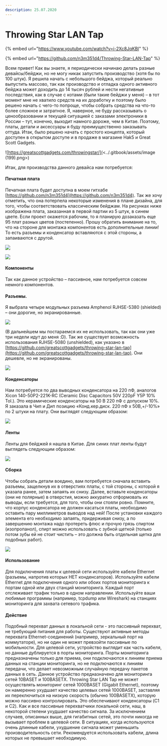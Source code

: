 ```yaml
---
description: 25.07.2020
---
```


# Throwing Star LAN Tap

{% embed url="https://www.youtube.com/watch?v=i-2Xc8JqKBI" %}

{% embed url="https://github.com/n3m351d4/Throwing-Star-LAN-Tap" %}

Всем привет! Как вы знаете, я периодически начинаю делать разные девайсы/бейджи, но не могу никак запустить производство (хотя бы по 100 штук). Я решила начать с небольшого бейджа, который реально выпустить массово, так как производство и отладка одного активного бейджа может доходить до 14 тысяч рублей и нести негативные последствия, как в случае с котами (были такие бейджи у меня) – в тот момент мне не хватило средств на их доработку и поэтому было решено начать с чего-то попроще, чтобы собрать средства на что-то более сложное и затратное. Я, наверное, не буду рассказывать о ценообразовании и текущей ситуацией с заказами электроники в России – тут, конечно, выходит намного дороже, чем в Китае. Поэтому, платы, детали и аксессуары я буду преимущественно заказывать оттуда. Итак, было решено начать с простого концепта, который доступен в открытом доступе и в продаже в магазине Hak5 и Great Scott Gadgets.

![https://greatscottgadgets.com/throwingstar/](<../.gitbook/assets/image (199).png>)

Итак, для производства данного девайса нам потребуется:&#x20;

#### Печатная плата&#x20;

Печатная плата будет доступна в моем гитхабе [https://github.com/n3m351d4](https://github.com/n3m351d4). Так же хочу отметить, что она потерпела некоторые изменения в плане дизайна, для того, чтобы соответствовать классическим бейджам. На рисунках ниже изображена плата, заказанная в первой партии из 5 штук, в синем цвете. Если проект окажется рабочим, то я планирую дозаказать еще 95 плат разных цветов (постепенно). Прошу обратить внимание на то, что на стороне для монтажа компонентов есть дополнительные линии! То есть разъемы и конденсатор вставляются с этой стороны, а запаиваются с другой.

![](<../.gitbook/assets/image (204).png>)

![](<../.gitbook/assets/image (201).png>)

#### Компоненты

Так как данное устройство – пассивное, нам потребуется совсем немного компонентов.&#x20;

#### **Разъемы.**

Я выбрала четыре модульных разъема Amphenol RJHSE-5380 (shielded) – они дорогие, но экранированные.

![](<../.gitbook/assets/image (206).png>)

&#x20;(В дальнейшем мы постараемся их не использовать, так как они уже три недели идут до меня :D). Так же существует возможность использования RJHSE-5080 (unshielded), как указано в [https://github.com/greatscottgadgets/throwing-star-lan-tap](https://github.com/greatscottgadgets/throwing-star-lan-tap). Они дешевле, но не экранированы.

![](<../.gitbook/assets/image (207).png>)

#### **Конденсаторы**

Нам потребуется по два выводных конденсатора на 220 пФ, аналогов Xicon 140-50P2-221K-RC (Ceramic Disc Capacitors 50V 220pF Y5P 10% Tol.). Это керамические конденсаторы на 50 B 220 пФ с допуском 10%. Я заказала в Чип и Дип позицию «Конд.кер.диск. 220 пФ х 50В,+/-10%» по 2 штуки на плату. Они выглядят следующим образом:

![](<../.gitbook/assets/image (202).png>)

#### **Ленты**&#x20;

Ленты для бейджей я нашла в Китае. Для синих плат ленты будут выглядеть следующим образом:

![](<../.gitbook/assets/image (203).png>)

#### **Сборка**&#x20;

Чтобы собрать детали воедино, вам потребуется сначала вставить разъемы, защелкнув их в отверстиях платы, с той стороны, с которой я указала ранее, затем запаять их снизу. Далее, вставьте конденсаторы (они не полярные) в отверстия, можно аккуратно отформовать их выводы, если требуется, для того, чтобы они стояли ровно. Помните, что корпус конденсатора не должен касаться платы, необходимо оставить пару миллиметров выводов над ней! После установки каждого элемента его необходимо запаять, придерживая снизу, а по завершению монтажа надо протереть флюс и прочую грязь спиртом (изопропанол), спирт можно использовать с зубной щеткой (только потом зубы ей не стоит чистить – это должна быть отдельная щетка для подобных работ).

![](<../.gitbook/assets/image (200).png>)

#### **Использование**&#x20;

Для подключения платы к целевой сети используйте кабели Ethernet (разъемы, напротив которых НЕТ конденсаторов). Используйте кабели Ethernet для подключения одного или обоих портов мониторинга к портам одной или двух станций мониторинга. Каждый порт отслеживает трафик только в одном направлении. Используйте ваши любимые программы (например, tcpdump или Wireshark) на станциях мониторинга для захвата сетевого трафика.&#x20;

#### Действие

Подобный перехват данных в локальной сети - это пассивный перехват, не требующий питания для работы. Существуют активные методы перехвата Ethernet-соединений (например, зеркальный порт на коммутаторе), но ни один не может превзойти пассивные по мобильности. Для целевой сети, устройство выглядит как часть кабеля, но данные дублируется в порты мониторинга. Порты мониторинга предназначены только для приема, они подключаются к линиям приема данных на станции мониторинга, но не подключаются к линиям передачи, что делает невозможным случайную передачу пакетов данных в сеть. Данное устройство предназначено для мониторинга сетей 10BASET и 100BASETX. Throwing Star LAN Tap не может осуществлять мониторинг сетей 1000BASET (Gigabit Ethernet), поэтому он намеренно ухудшает качество целевых сетей 1000BASET, заставляя их переключиться на низкую скорость (обычно 100BASETX), которую можно пассивно контролировать. Это обеспечивают конденсаторы (C1 и C2). Как и все пассивные перехватчики локальной сети, наш, в некоторой степени ухудшает качество сигнала. За исключением случаев, описанных выше, для гигабитных сетей, это почти никогда не вызывает проблем в целевой сети. В ситуациях, когда используются очень длинные кабели, ухудшение сигнала может уменьшить производительность сети. Рекомендуется использовать кабели, длина которых не превышает необходимую.
